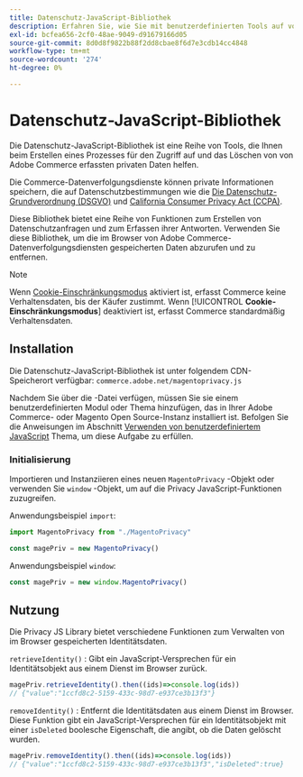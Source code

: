 ```yaml
---
title: Datenschutz-JavaScript-Bibliothek
description: Erfahren Sie, wie Sie mit benutzerdefinierten Tools auf von Adobe Commerce erfasste personenbezogene Kundendaten zugreifen und diese löschen können.
exl-id: bcfea656-2cf0-48ae-9049-d91679166d05
source-git-commit: 8d0d8f9822b88f2dd8cbae8f6d7e3cdb14cc4848
workflow-type: tm+mt
source-wordcount: '274'
ht-degree: 0%

---
```


<!-- TODO: Remove this topic and redirect to the adobe-privacy-javascript-library.md when the Adobe privacy library has been integrated with Commerce. -->

# Datenschutz-JavaScript-Bibliothek

Die Datenschutz-JavaScript-Bibliothek ist eine Reihe von Tools, die Ihnen beim Erstellen eines Prozesses für den Zugriff auf und das Löschen von von Adobe Commerce erfassten privaten Daten helfen.

Die Commerce-Datenverfolgungsdienste können private Informationen speichern, die auf Datenschutzbestimmungen wie die [Die Datenschutz-Grundverordnung (DSGVO)](gdpr.md) und [California Consumer Privacy Act (CCPA)](ccpa.md).

Diese Bibliothek bietet eine Reihe von Funktionen zum Erstellen von Datenschutzanfragen und zum Erfassen ihrer Antworten. Verwenden Sie diese Bibliothek, um die im Browser von Adobe Commerce-Datenverfolgungsdiensten gespeicherten Daten abzurufen und zu entfernen.

>[!NOTE]
>
>Wenn [Cookie-Einschränkungsmodus](https://experienceleague.adobe.com/docs/commerce-admin/start/compliance/privacy/compliance-cookie-law.html) aktiviert ist, erfasst Commerce keine Verhaltensdaten, bis der Käufer zustimmt. Wenn [!UICONTROL **Cookie-Einschränkungsmodus**] deaktiviert ist, erfasst Commerce standardmäßig Verhaltensdaten.

## Installation

Die Datenschutz-JavaScript-Bibliothek ist unter folgendem CDN-Speicherort verfügbar: `commerce.adobe.net/magentoprivacy.js`

Nachdem Sie über die -Datei verfügen, müssen Sie sie einem benutzerdefinierten Modul oder Thema hinzufügen, das in Ihrer Adobe Commerce- oder Magento Open Source-Instanz installiert ist. Befolgen Sie die Anweisungen im Abschnitt [Verwenden von benutzerdefiniertem JavaScript](https://developer.adobe.com/commerce/frontend-core/javascript/custom/) Thema, um diese Aufgabe zu erfüllen.

### Initialisierung

Importieren und Instanziieren eines neuen `MagentoPrivacy` -Objekt oder verwenden Sie `window` -Objekt, um auf die Privacy JavaScript-Funktionen zuzugreifen.

Anwendungsbeispiel `import`:

```js
import MagentoPrivacy from "./MagentoPrivacy"

const magePriv = new MagentoPrivacy()
```

Anwendungsbeispiel `window`:

```js
const magePriv = new window.MagentoPrivacy()
```

## Nutzung

Die Privacy JS Library bietet verschiedene Funktionen zum Verwalten von im Browser gespeicherten Identitätsdaten.

`retrieveIdentity()`
: Gibt ein JavaScript-Versprechen für ein Identitätsobjekt aus einem Dienst im Browser zurück.

```js
magePriv.retrieveIdentity().then((ids)=>console.log(ids))
// {"value":"1ccfd8c2-5159-433c-98d7-e937ce3b13f3"}
```

`removeIdentity()`
: Entfernt die Identitätsdaten aus einem Dienst im Browser.
Diese Funktion gibt ein JavaScript-Versprechen für ein Identitätsobjekt mit einer `isDeleted` boolesche Eigenschaft, die angibt, ob die Daten gelöscht wurden.

```js
magePriv.removeIdentity().then((ids)=>console.log(ids))
// {"value":"1ccfd8c2-5159-433c-98d7-e937ce3b13f3","isDeleted":true}
```

